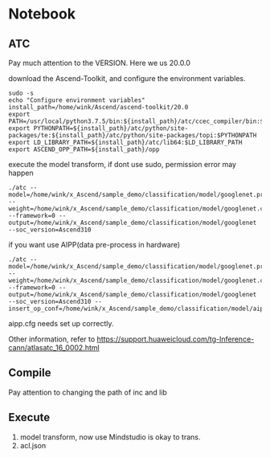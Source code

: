 # Notebook

## ATC

Pay much attention to the VERSION. Here we us 20.0.0

download the Ascend-Toolkit, and configure the environment variables.


```
sudo -s
echo "Configure environment variables"
install_path=/home/wink/Ascend/ascend-toolkit/20.0
export PATH=/usr/local/python3.7.5/bin:${install_path}/atc/ccec_compiler/bin:${install_path}/atc/bin:$PATH
export PYTHONPATH=${install_path}/atc/python/site-packages/te:${install_path}/atc/python/site-packages/topi:$PYTHONPATH
export LD_LIBRARY_PATH=${install_path}/atc/lib64:$LD_LIBRARY_PATH
export ASCEND_OPP_PATH=${install_path}/opp
```

execute the model transform, if dont use sudo,  permission error may happen

```
./atc --model=/home/wink/x_Ascend/sample_demo/classification/model/googlenet.prototxt --weight=/home/wink/x_Ascend/sample_demo/classification/model/googlenet.caffemodel --framework=0 --output=/home/wink/x_Ascend/sample_demo/classification/model/googlenet --soc_version=Ascend310
```

if you want use AIPP(data pre-process in hardware)
```
./atc --model=/home/wink/x_Ascend/sample_demo/classification/model/googlenet.prototxt --weight=/home/wink/x_Ascend/sample_demo/classification/model/googlenet.caffemodel --framework=0 --output=/home/wink/x_Ascend/sample_demo/classification/model/googlenet --soc_version=Ascend310 --insert_op_conf=/home/wink/x_Ascend/sample_demo/classification/model/aipp.cfg
```
aipp.cfg needs set up correctly.

Other information, refer to https://support.huaweicloud.com/tg-Inference-cann/atlasatc_16_0002.html



## Compile
Pay attention to changing the path of inc and lib


## Execute
1. model transform, now use Mindstudio is okay to trans.
2. acl.json